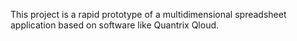 This project is a rapid prototype of a multidimensional spreadsheet application based on software like Quantrix Qloud.
